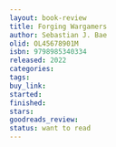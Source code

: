 ```yaml
---
layout: book-review
title: Forging Wargamers
author: Sebastian J. Bae
olid: OL45678901M
isbn: 9798985340334
released: 2022
categories: 
tags: 
buy_link: 
started: 
finished: 
stars: 
goodreads_review: 
status: want to read
---
```

